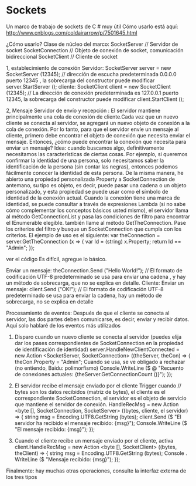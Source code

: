 # Sockets
Un marco de trabajo de sockets de C # muy útil
Cómo usarlo está aquí: http://www.cnblogs.com/coldairarrow/p/7501645.html

¿Cómo usarlo?
Clase de núcleo del marco:
SocketServer // Servidor de socket
SocketConnection // Objeto de conexión de socket, comunicación
bidireccional SocketClient // Cliente de socket

1, establecimiento de conexión
Servidor:
SocketServer server = new SocketServer (12345); // dirección de escucha predeterminada 0.0.0.0 puerto 12345 , la sobrecarga del constructor puede modificar
server.StartServer ();
cliente:
SocketClient client = new SocketClient (12345); // La dirección de conexión predeterminada es 127.0.0.1 puerto 12345, la sobrecarga del constructor puede modificar
client.StartClient ();

2, Mensaje
Servidor de envío y recepción : El
servidor mantiene principalmente una cola de conexión de cliente.Cada vez que un nuevo cliente se conecta al servidor, se agregará un nuevo objeto de conexión a la cola de conexión.
Por lo tanto, para que el servidor envíe un mensaje al cliente, primero debe encontrar el objeto de conexión que necesita enviar el mensaje.
Entonces, ¿cómo puede encontrar la conexión que necesita para enviar un mensaje?
Idea: cuando buscamos algo, definitivamente necesitamos las características de ciertas cosas. Por ejemplo, si queremos confirmar la identidad de una persona, solo necesitamos saber la identificación de la persona (sin contar las negras), entonces podemos fácilmente conocer la identidad de esta persona. De la misma manera, he abierto una propiedad personalizada Property a SocketConnection de antemano, su tipo es objeto, es decir, puede pasar una cadena o un objeto personalizado, y esta propiedad se puede usar como el símbolo de identidad de la conexión actual. Cuando la conexión tiene una marca de identidad, se puede consultar a través de expresiones Lambda (si no sabe cómo complementar los conceptos básicos usted mismo), el servidor llama al método GetConnectionList y pasa las condiciones de filtro para encontrar el IEnumerable elegible. también llame al método GetTheConnection.
Pase los criterios del filtro y busque un SocketConnection que cumpla con los criterios. El ejemplo de uso es el siguiente: var theConnection = server.GetTheConnection (x =>
{
var Id = (string) x.Property;
return Id == "Admin";
});

ver el código Es difícil, agregue lo básico.

Enviar un mensaje:
theConnection.Send ("Hello World!"); // El formato de codificación UTF-8 predeterminado se usa para enviar una cadena , y hay un método de sobrecarga, que no se explica en detalle.
Cliente:
Enviar un mensaje:
client.Send ("OK!"); // El formato de codificación UTF-8 predeterminado se usa para enviar la cadena, hay un método de sobrecarga, no se explica en detalle

Procesamiento de eventos: Después de que el
cliente se conecta al servidor, las dos partes deben comunicarse, es decir, enviar y recibir datos. Aquí solo hablaré de los eventos más utilizados

1. Disparo cuando un nuevo cliente se conecta al servidor (puedes elija dar los pases correspondientes de SocketConnection en la propiedad de identificación de identidad)
server.HandleNewClientConnected = new Action <SocketServer, SocketConnection> ((theServer, theCon) =>
{
theCon.Property = "Admin"; Cuando se usa, se ve obligado a rechazar (no entiendo, Baidu: polimorfismo)
Console.WriteLine ($ @ "Recuento de conexiones actuales: {theServer.GetConnectionCount ()}");
});

2. El servidor recibe el mensaje enviado por el cliente Trigger cuando
// bytes son los datos recibidos (matriz de bytes), el cliente es el correspondiente SocketConnection, el servidor es el objeto de servicio que mantiene el
servidor de conexión. HandleRecMsg = new Action <byte [], SocketConnection, SocketServer> ((bytes, cliente, el servidor) =>
{ string msg = Encoding.UTF8.GetString (bytes);
client.Send ($ "El servidor ha recibido el mensaje recibido: {msg}");
Console.WriteLine ($ "El mensaje recibido: {msg}");
});

3. Cuando el cliente recibe un mensaje enviado por el cliente, activa
client.HandleRecMsg = new Action <byte [], SocketClient> ((bytes, theClient) =>
{
string msg = Encoding.UTF8.GetString (bytes);
Console . WriteLine ($ "Mensaje recibido: {msg}");
});

Finalmente: hay muchas otras operaciones, consulte la interfaz externa de los tres tipos